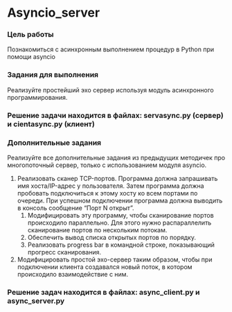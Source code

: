 # Asyncio_server

### Цель работы

Познакомиться с асинхронным выполнением процедур в Python при помощи asyncio

### Задания для выполнения

Реализуйте простейший эхо сервер используя модуль асинхронного программирования.

### Решение задачи находится в файлах: servasync.py (сервер) и cientasync.py (клиент)

### Дополнительные задания

Реализуйте все дополнительные задания из предыдущих методичек про многопоточный сервер, только с использованием модуля asyncio.

1. Реализовать сканер TCP-портов. Программа должна запрашивать имя хоста/IP-адрес у пользователя. Затем программа должна пробовать подключиться к этому хосту ко всем портами по очереди. При успешном подключении программа должна выводить в консоль сообщение “Порт N открыт”. 
    1. Модифицировать эту программу, чтобы сканирование портов происходило параллельно. Для этого нужно распараллелить сканирование портов по нескольким потокам. 
    2. Обеспечить вывод списка открытых портов по порядку.
    3. Реализовать progress bar в командной строке, показывающий прогресс сканирования.
2. Модифицировать простой эхо-сервер таким образом, чтобы при подключении клиента создавался новый поток, в котором происходило взаимодействие с ним.

### Решение задач находится в файлах: async_client.py и async_server.py

